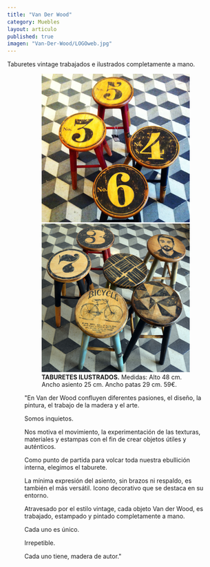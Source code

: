 ```yaml
---
title: "Van Der Wood"
category: Muebles
layout: articulo
published: true
imagen: "Van-Der-Wood/LOGOweb.jpg"
---
```


Taburetes vintage trabajados e ilustrados completamente a mano.


<figure class="half">
<figure>
	<a href="/images/Van-Der-Wood/Web2.jpg"><img src="/images/Van-Der-Wood/Web2.jpg" alt="Taburete ilustrado"></a>
	<a href="/images/Van-Der-Wood/TamburetsIG.jpg"><img src="/images/Van-Der-Wood/TamburetsIG.jpg" alt="Taburete ilustrado"></a>
<figcaption><b>TABURETES ILUSTRADOS.</b>
	Medidas: Alto 48 cm. Ancho asiento 25 cm. Ancho patas 29 cm. 59€.	
    </figcaption>
</figure>




"En Van der Wood confluyen diferentes pasiones, el diseño, la pintura, el trabajo de la madera y el arte.


Somos inquietos.


Nos motiva el movimiento, la experimentación de las texturas, materiales y estampas con el fin de crear objetos útiles y auténticos.


Como punto de partida para volcar toda nuestra ebullición interna, elegimos el taburete.


La mínima expresión del asiento, sin brazos ni respaldo, es también el más versátil. Icono decorativo que se destaca en su entorno.


Atravesado por el estilo vintage, cada objeto Van der Wood, es trabajado, estampado y pintado completamente a mano.


Cada uno es único.


Irrepetible.


Cada uno tiene, madera de autor."


